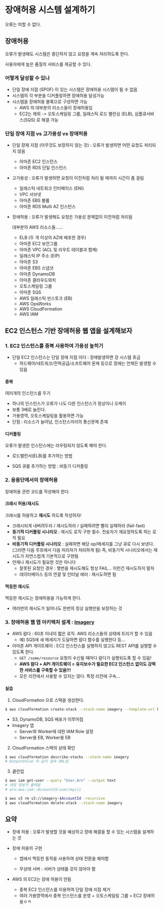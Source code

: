 장애허용 시스템 설계하기
====

오류는 피할 수 없다. 

## 장애허용

오류가 발생해도 시스템은 중단하지 않고 요청을 계속 처리하도록 한다.

사용자에게 높은 품질의 서비스를 제공할 수 있다.

### 어떻게 달성할 수 있나

* 단일 장애 지점 (SPOF) 이 있는 시스템은 장애허용 시스템이 될 수 없음
* 시스템의 각 부분을 디커플링하면 장애허용 달성가능
* 시스템을 장애허용 블록으로 구성하면 가능
  * AWS 의 대부분의 리소스들이 장애허용임
  * EC2는 제외 -> 오토스케일링 그룹, 일래스틱 로드 밸런싱 (ELB), 심플큐서비스(SQS) 로 해결 가능

### 단일 장애 지점 vs 고가용성 vs 장애허용

* 단일 장재 지점 (아무것도 보장하지 않는 것) : 오류가 발생하면 어떤 요청도 처리되지 않음

  * 아마존 EC2 인스턴스 
  * 아마존 RDS 단일 인스턴스

* 고가용성 : 오류가 발생하면 요청이 이전처럼 처리 될 때까지 시간이 좀 걸림

  * 일래스틱 네트워크 인터페이스 (ENI)
  * VPC 서브넷
  * 아마존 EBS 볼륨
  * 아마존 RDS Multi AZ 인스턴스

* 장애허용 : 오류가 발생해도 요청은 가용성 문제없이 이전처럼 처리됨

  대부분의 AWS 리소스들......

  * ELB (두 개 이상의 AZ에 배포한 경우)
  * 아마존 EC2 보안그룹
  * 아마존 VPC (ACL 및 라우트 테이블과 함께)
  * 일래스틱 IP 주소 (EIP)
  * 아마존 S3
  * 아마존 EBS 스냅샷
  * 아마존 DynamoDB
  * 아마존 클라우드와치
  * 오토스케일링 그룹
  * 아마존 SQS
  * AWS 일래스틱 빈스토크 (EB)
  * AWS OpsWorks
  * AWS CloudFormation
  * AWS IAM



## EC2 인스턴스 기반 장애허용 웹 앱을 설계해보자

### 1. EC2 인스턴스를 중복 사용하여 가용성 높히기

* 단일 EC2 인스턴스는 단일 장애 지점 이다 : 장애발생하면 걍 시스템 쥬금
  * 하드웨어/네트워크/전력공급/소프트웨어 문제 등으로 장애는 언제든 발생할 수 있음

#### 중복

여러개의 인스턴스를 두기

* 하나의 인스턴스가 오류가 나도 다른 인스턴스가 정상이니 오케이
* 보통 3배로 늘린다.
* 가용영역, 오토스케일링을 활용하면 가능
* 단점 : 리소스가 늘어남, 인스턴스끼리의 통신문제 존재

#### 디커플링

오류가 발생한 인스턴스에는 라우팅되지 않도록 해야 한다.

* 로드밸런서(ELB)를 추가하는 방법

* SQS 큐를 추가하는 방법 : 비동기 디커플링

### 2. 응용단에서의 장애허용

장애허용 관련 코드를 작성해야 한다.

#### 크래시 허용/재시도

크래시를 허용하고 **재시도** 하도록 작성하자!

* 크래시되게 내버려두라 / 재시도하라 / 실패하려면 빨리 실패하라 (fail-fast)
* **동기적 디커플링 시나리오** : 재시도 로직 구현 필수. 전송자가 재요청하도록 하는 로직 필요
* **비동기적 디커플링 시나리오** : 실패하면 해당 op/메세지를 그냥 큐로 다시 보낸다. (그러면 다음 루프에서 다음 처리자가 처리하게 됨) 즉, 비동기적 시나리오에서는 재시도가 자연스럽게 기본적으로 구현됨
* 언제나 재시도가 필요한 것은 아니다
  * 잘못된 요청인 경우 : 몇번을 재시도해도 항상 FAIL... 이런건 재시도하지 말자
  * 데이터베이스 등의 연결 및 인터널 에러 : 재시도하면 됨

#### 멱등한 재시도

멱등한 재시도는 장애허용을 가능하게 한다.

* 여러번의 재시도가 일어나도 한번의 정상 실행만을 보장하는 것

### 3. 장애허용 웹 앱 아키텍처 설계 : [Imagery](https://github.com/AWSinAction/code/tree/master/chapter13)

* AWS 람다 : 60초 이내의 짧은 로직. AWS 리소스들의 상태에 트리거 할 수 있음
  * 예) SQS에 새 메세지가 도달하면 람다 함수를 실행한다 등...
* 아마존 API 게이트웨이 : EC2 인스턴스를 실행하지 않고도 REST API를 실행할 수 있도록 한다.
  * `GET /some/resource` 요청이 수신될 때마다 람다가 실행되도록 할 수 있음!
  * **AWS 람다 + API 게이트웨이 = 유지보수가 필요한 EC2 인스턴스 없이도 강력한 서비스를 구축할 수 있음!!!**
  * 모든 리전에서 사용할 수 있지는 않다. 특정 리전에 구속...



#### 실습

1. CloudFormation 으로 스택을 생성한다.

```bash
$ aws cloudformation create-stack --stack-name imagery --template-url https://s3.amazonaws.com/awsinaction/chapter13/template.json --capabilities CAPABILITY_IAM
```

* S3, DynamoDB, SQS 배포가 이루어짐
* Imagery 앱
  * Server와 Worker에 대한 IAM Role 설정
  * Server용 EB, Worker용 EB

2. CloudFormation 스택의 상태 확인

```bash
$ aws cloudformation describe-stacks --stack-name imagery
# OutputValue 의 값이 접속 URL임
```

3. 클린업

```bash
$ aws iam get-user --query "User.Arn" --output text
# 계정 정보가 출력됨
# arn:aws:iam::AccountId:user/mycli

$ aws s3 rm s3://imagery-$AccountId -recursive
$ aws cloudformation delete-stack --stack-name imagery
```



## 요약

* 장애 허용 : 오류가 발생할 것을 예상하고 장애 해결을 할 수 있는 시스템을 설계하는 것

* 장애 허용의 구현

  * 앱에서 멱등한 동작을 사용하여 상태 전환을 해야함

  * 무상태 서버 : 서버가 상태를 갖지 않아야 함

* AWS 의 EC2는 장애 허용이 안됨

  * 중복 EC2 인스턴스를 이용하여 단일 장애 지점 제거
  * 여러 가용영역에서 중복 인스턴스를 운영 + 오토스케일링 그룹 = EC2 장애허용ㅇㅋ